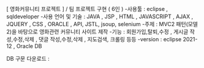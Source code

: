 [ 영화커뮤니티 프로젝트 ] / 팀 프로젝트 구현 ( 6인 )
-사용툴 : eclipse , sqldeveloper 
-사용 언어 및 기술 : JAVA , JSP , HTML , JAVASCRIPT , AJAX , JQUERY , CSS , ORACLE , API, JSTL, jsoup, selenium
-주제 : MVC2 패턴(모델2)을 바탕으로 영화관련 커뮤니티 사이트 제작 
-기능 : 회원가입,탈퇴,수정 , 게시글 작성,수정,삭제 , 댓글 작성,수정,삭제 , 지도검색, 크롤링 등등
-version : eclipse 2021-12 , Oracle DB


DB 구문 다운로드 : 
